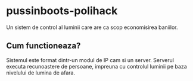 # pussinboots-polihack

Un sistem de control al luminii care are ca scop economisirea baniilor.

## Cum functioneaza?

Sistemul este format dintr-un modul de IP cam si un server.
Serverul executa recunoastere de persoane, impreuna cu controlul 
luminii pe baza nivelului de lumina de afara.


